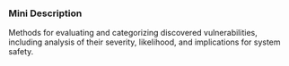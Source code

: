 ### Mini Description

Methods for evaluating and categorizing discovered vulnerabilities, including analysis of their severity, likelihood, and implications for system safety.

